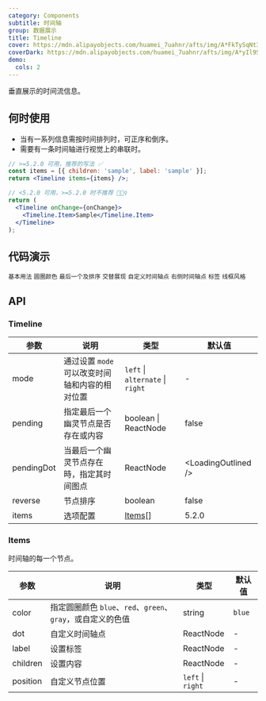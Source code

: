 ```yaml
---
category: Components
subtitle: 时间轴
group: 数据展示
title: Timeline
cover: https://mdn.alipayobjects.com/huamei_7uahnr/afts/img/A*FkTySqNt3sYAAAAAAAAAAAAADrJ8AQ/original
coverDark: https://mdn.alipayobjects.com/huamei_7uahnr/afts/img/A*yIl9S4hAIBcAAAAAAAAAAAAADrJ8AQ/original
demo:
  cols: 2
---
```


垂直展示的时间流信息。

## 何时使用

- 当有一系列信息需按时间排列时，可正序和倒序。
- 需要有一条时间轴进行视觉上的串联时。

<Alert message="5.2.0版本之后，我们提供了更简单的用法 &lt;Timeline items={[...]} /&gt; 以获得更好的性能，使您能在应用中编写更简单的代码。与此同时，我们弃用了旧的用法，并且将在下一个 major 版本中删除它。"></Alert>

```jsx
// >=5.2.0 可用，推荐的写法 ✅
const items = [{ children: 'sample', label: 'sample' }];
return <Timeline items={items} />;

// <5.2.0 可用，>=5.2.0 时不推荐 🙅🏻‍♀️
return (
  <Timeline onChange={onChange}>
    <Timeline.Item>Sample</Timeline.Item>
  </Timeline>
);
```

## 代码演示

<!-- prettier-ignore -->
<code src="./demo/basic.tsx">基本用法</code>
<code src="./demo/color.tsx">圆圈颜色</code>
<code src="./demo/pending.tsx">最后一个及排序</code>
<code src="./demo/alternate.tsx">交替展现</code>
<code src="./demo/custom.tsx">自定义时间轴点</code>
<code src="./demo/right.tsx">右侧时间轴点</code>
<code src="./demo/label.tsx">标签</code>
<code src="./demo/wireframe.tsx" debug>线框风格</code>

## API

### Timeline

| 参数 | 说明 | 类型 | 默认值 |
| --- | --- | --- | --- |
| mode | 通过设置 `mode` 可以改变时间轴和内容的相对位置 | `left` \| `alternate` \| `right` | - |
| pending | 指定最后一个幽灵节点是否存在或内容 | boolean \| ReactNode | false |
| pendingDot | 当最后一个幽灵节点存在時，指定其时间图点 | ReactNode | &lt;LoadingOutlined /&gt; |
| reverse | 节点排序 | boolean | false |
| items | 选项配置 | [Items](#Items)[] | 5.2.0 |

### Items

时间轴的每一个节点。

| 参数 | 说明 | 类型 | 默认值 |
| --- | --- | --- | --- |
| color | 指定圆圈颜色 `blue`、`red`、`green`、`gray`，或自定义的色值 | string | `blue` |
| dot | 自定义时间轴点 | ReactNode | - |
| label | 设置标签 | ReactNode | - |
| children | 设置内容 | ReactNode | - |
| position | 自定义节点位置 | `left` \| `right` | - |
